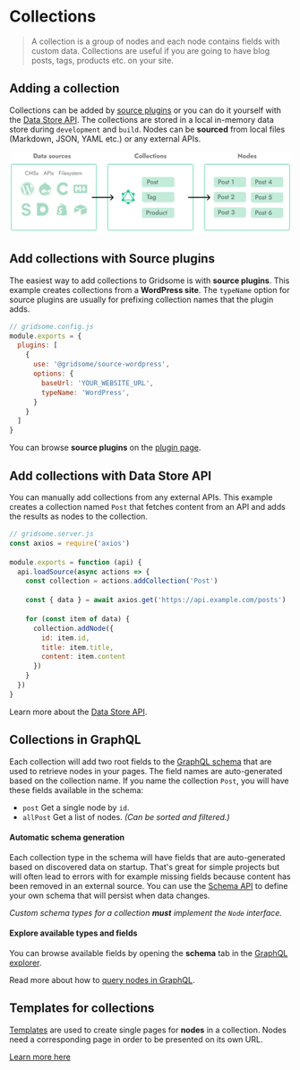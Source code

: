 # Collections

> A collection is a group of nodes and each node contains fields with custom data. Collections are useful if you are going to have blog posts, tags, products etc. on your site.

## Adding a collection

Collections can be added by [source plugins](/plugins/) or you can do it yourself with the [Data Store API](/docs/data-store-api/). The collections are stored in a local in-memory data store during `development` and `build`. Nodes can be **sourced** from local files (Markdown, JSON, YAML etc.) or any external APIs.

![Collections](./images/node-pages.png)

## Add collections with Source plugins

The easiest way to add collections to Gridsome is with **source plugins**. This example creates collections from a **WordPress site**. The `typeName` option for source plugins are usually for prefixing collection names that the plugin adds.

```js
// gridsome.config.js
module.exports = {
  plugins: [
    {
      use: '@gridsome/source-wordpress',
      options: {
        baseUrl: 'YOUR_WEBSITE_URL',
        typeName: 'WordPress',
      }
    }
  ]
}
```

You can browse **source plugins** on the [plugin page](/plugins).


## Add collections with Data Store API

You can manually add collections from any external APIs. This example creates a collection named `Post` that fetches content from an API and adds the results as nodes to the collection.

```js
// gridsome.server.js
const axios = require('axios')

module.exports = function (api) {
  api.loadSource(async actions => {
    const collection = actions.addCollection('Post')

    const { data } = await axios.get('https://api.example.com/posts')

    for (const item of data) {
      collection.addNode({
        id: item.id,
        title: item.title,
        content: item.content
      })
    }
  })
}
```

Learn more about the [Data Store API](/docs/data-store-api/).


## Collections in GraphQL

Each collection will add two root fields to the [GraphQL schema](/docs/data-layer/) that are used to retrieve nodes in your pages. The field names are auto-generated based on the collection name. If you name the collection `Post`, you will have these fields available in the schema:

- `post` Get a single node by `id`.
- `allPost` Get a list of nodes. *(Can be sorted and filtered.)*

#### Automatic schema generation

Each collection type in the schema will have fields that are auto-generated based on discovered data on startup. That's great for simple projects but will often lead to errors with for example missing fields because content has been removed in an external source. You can use the [Schema API](/docs/schema-api/) to define your own schema that will persist when data changes.

*Custom schema types for a collection **must** implement the `Node` interface.*

#### Explore available types and fields

You can browse available fields by opening the **schema** tab in the [GraphQL explorer](/docs/data-layer#the-graphql-explorer).

Read more about how to [query nodes in GraphQL](/docs/querying-data/).

## Templates for collections

[Templates](/docs/templates/) are used to create single pages for **nodes** in a collection. Nodes need a corresponding page in order to be presented on its own URL.

[Learn more here](/docs/templates/)
